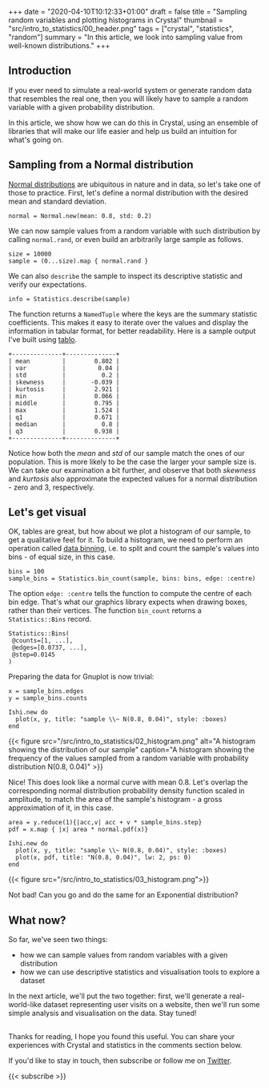 +++
date = "2020-04-10T10:12:33+01:00"
draft = false
title = "Sampling random variables and plotting histograms in Crystal"
thumbnail = "src/intro_to_statistics/00_header.png"
tags = ["crystal", "statistics", "random"]
summary = "In this article, we look into sampling value from well-known distributions."
+++

## Introduction
If you ever need to simulate a real-world system or generate random data that resembles the real one, then you will likely have to sample a random variable with a given probability distribution.

In this article, we show how we can do this in Crystal, using an ensemble of libraries that will make our life easier and help us build an intuition for what's going on.

## Sampling from a Normal distribution
[Normal distributions](https://en.wikipedia.org/wiki/Normal_distribution) are ubiquitous in nature and in data, so let's take one of those to practice. First, let's define a normal distribution with the desired mean and standard deviation.

```crystal
normal = Normal.new(mean: 0.8, std: 0.2)
```

We can now sample values from a random variable with such distribution by calling `normal.rand`, or even build an arbitrarily large sample as follows.

```crystal
size = 10000
sample = (0...size).map { normal.rand }
```

We can also `describe` the sample to inspect its descriptive statistic and verify our expectations.

```crystal
info = Statistics.describe(sample)
```
The function returns a `NamedTuple` where the keys are the summary statistic coefficients. This makes it easy to iterate over the values and display the information in tabular format, for better readability. Here is a sample output I've built using [tablo](https://github.com/hutou/tablo).
```
+--------------+--------------+
| mean         |        0.802 |
| var          |         0.04 |
| std          |          0.2 |
| skewness     |       -0.039 |
| kurtosis     |        2.921 |
| min          |        0.066 |
| middle       |        0.795 |
| max          |        1.524 |
| q1           |        0.671 |
| median       |          0.8 |
| q3           |        0.938 |
+--------------+--------------+
```
Notice how both the _mean_ and _std_ of our sample match the ones of our population. This is more likely to be the case the larger your sample size is. We can take our examination a bit further, and observe that both _skewness_ and _kurtosis_ also approximate the expected values for a normal distribution - zero and 3, respectively.

## Let's get visual
OK, tables are great, but how about we plot a histogram of our sample, to get a qualitative feel for it. To build a histogram, we need to perform an operation called [data binning](https://en.wikipedia.org/wiki/Data_binning), i.e. to split and count the sample's values into bins - of equal size, in this case.

```crystal
bins = 100
sample_bins = Statistics.bin_count(sample, bins: bins, edge: :centre)
```
The option `edge: :centre` tells the function to compute the centre of each bin edge. That's what our graphics library expects when drawing boxes, rather than their vertices.
The function `bin_count` returns a `Statistics::Bins` record.
```crystal
Statistics::Bins(
 @counts=[1, ...],
 @edges=[0.0737, ...],
 @step=0.0145
)
```

Preparing the data for Gnuplot is now trivial:

```crystal
x = sample_bins.edges
y = sample_bins.counts
```

```crystal
Ishi.new do
  plot(x, y, title: "sample \\~ N(0.8, 0.04)", style: :boxes)
end
```
{{< figure src="/src/intro_to_statistics/02_histogram.png" alt="A histogram showing the distribution of our sample" caption="A histogram showing the frequency of the values sampled from a random variable with probability distribution N(0.8, 0.04)" >}}

Nice! This does look like a normal curve with mean 0.8.
Let's overlap the corresponding normal distribution probability density function scaled in amplitude, to match the area of the sample's histogram - a gross approximation of it, in this case.

```crystal
area = y.reduce(1){|acc,v| acc + v * sample_bins.step}
pdf = x.map { |x| area * normal.pdf(x)}
```
```crystal
Ishi.new do
  plot(x, y, title: "sample \\~ N(0.8, 0.04)", style: :boxes)
  plot(x, pdf, title: "N(0.8, 0.04)", lw: 2, ps: 0)
end
```

{{< figure src="/src/intro_to_statistics/03_histogram.png">}}

Not bad! Can you go and do the same for an Exponential distribution?

## What now?
So far, we've seen two things:
* how we can sample values from random variables with a given distribution
* how we can use descriptive statistics and visualisation tools to explore a dataset

In the next article, we'll put the two together: first, we'll generate a real-world-like dataset representing user visits on a website, then we'll run some simple analysis and visualisation on the data. Stay tuned!

##

Thanks for reading, I hope you found this useful. You can share your experiences with Crystal and statistics in the comments section below.

If you'd like to stay in touch, then subscribe or follow me on [Twitter](https://twitter.com/lbarasti).

{{< subscribe >}}